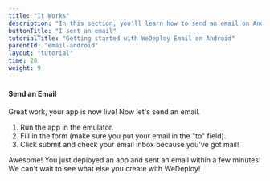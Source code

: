 ```yaml
---
title: "It Works"
description: "In this section, you'll learn how to send an email on Android using the WeDeploy API Client."
buttonTitle: "I sent an email"
tutorialTitle: "Getting started with WeDeploy Email on Android"
parentId: "email-android"
layout: "tutorial"
time: 20
weight: 9
---
```


#### Send an Email

Great work, your app is now live! Now let's send an email.

1. Run the app in the emulator.
2. Fill in the form (make sure you put your email in the "to" field).
3. Click submit and check your email inbox because you've got mail!

Awesome! You just deployed an app and sent an email within a few minutes! We can't wait to see what else you create with WeDeploy!
